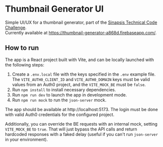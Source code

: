# Thumbnail Generator UI

Simple UI/UX for a thumbnail generator, part of the [Sinapsis Technical Code Challenge](https://github.com/sinapsis-co/sinapsis-code-challenge).  
Currently available at https://thumbnail-generator-a868d.firebaseapp.com/.

## How to run

The app is a React project built with Vite, and can be locally launched with the following steps:

1. Create a `.env.local` file with the keys specified in the `.env` example file. The `VITE_AUTH0_CLIENT_ID` and `VITE_AUTH0_DOMAIN` keys must be valid values from an Auth0 project, and the `VITE_MOCK_BE` must be `false`.
2. Run `npm install` to install necessary dependencies.
3. Run `npm run dev` to launch the app in development mode.
4. Run `npm run mock` to run the `json-server` mock.

The app should be available at http://localhost:5173. The login must be done with valid Auth0 credentials for the configured project.

Additionally, you can override the BE requests with an internal mock, setting `VITE_MOCK_BE` to `true`. That will just bypass the API calls and return hardcoded responses with a faked delay (useful if you can't run `json-server` in your environment).
